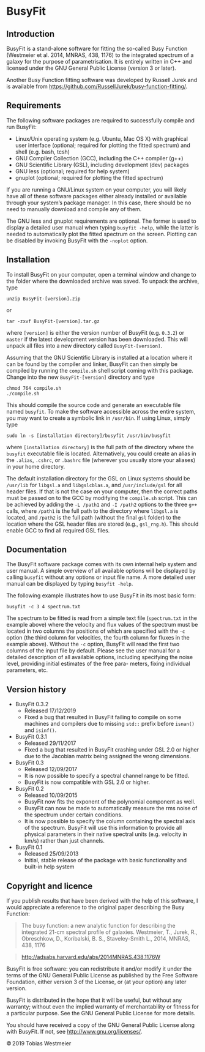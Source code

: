 # BusyFit

## Introduction

BusyFit is a stand-alone software for fitting the so-called Busy Function
(Westmeier et al. 2014, MNRAS, 438, 1176) to the integrated spectrum of a
galaxy for the purpose of parametrisation.  It is entirely written in C++
and licensed under the GNU General Public License (version 3 or later).

Another Busy Function fitting software was developed by Russell Jurek and
is available from https://github.com/RussellJurek/busy-function-fitting/.


## Requirements

The following software packages  are required to successfully compile and
run BusyFit:

* Linux/Unix operating system (e.g. Ubuntu, Mac OS X) with graphical user
  interface (optional; required for plotting the fitted spectrum) and
  shell (e.g. bash, tcsh)
* GNU Compiler Collection (GCC), including the C++ compiler (g++)
* GNU Scientific Library (GSL), including development (dev) packages
* GNU less (optional; required for help system)
* gnuplot (optional; required for plotting the fitted spectrum)

If you are running a GNU/Linux system  on your computer,  you will likely
have all of these software packages either already installed or available
through your system’s package manager.  In this case,  there should be no
need to manually download and compile any of them.

The GNU less and gnuplot requirements are optional. The former is used to
display a detailed  user manual  when typing  `busyfit -help`,  while the
latter is needed to automatically plot the fitted spectrum on the screen.
Plotting can be disabled by invoking BusyFit with the `-noplot` option.


## Installation

To install BusyFit on your computer, open a terminal window and change to
the folder where the downloaded archive was saved. To unpack the archive,
type

    unzip BusyFit-[version].zip

or

    tar -zxvf BusyFit-[version].tar.gz

where `[version]` is either the version number of BusyFit  (e.g. `0.3.2`)
or `master`  if the latest development version has been downloaded.  This
will unpack all files into a new directory called `BusyFit-[version]`.

Assuming that the GNU Scientific Library is installed at a location where
it can be found  by the compiler  and linker,  BusyFit can then simply be
compiled  by  running the  `compile.sh`  shell  script  coming  with this
package. Change into the new `BusyFit-[version]` directory and type

    chmod 764 compile.sh
    ./compile.sh

This should compile the source code and generate an executable file named
`busyfit`.  To make the software accessible across the entire system, you
may want to create a symbolic link in `/usr/bin`.  If using Linux, simply
type

    sudo ln -s [installation directory]/busyfit /usr/bin/busyfit

where `[installation directory]` is the full path  of the directory where
the `busyfit` executable file is located. Alternatively, you could create
an alias in the  `.alias`,  `.cshrc`,  or  `.bashrc`  file  (wherever you
usually store your aliases) in your home directory.

The default installation directory for the GSL on Linux systems should be
`/usr/lib` for `libgsl.a` and `libgslcblas.a`, and `/usr/include/gsl` for
all header files.  If that  is not  the case  on your computer,  then the
correct paths must be passed on to the GCC by modifying the  `compile.sh`
script.  This can be achieved by adding the  `-L /path1`  and `-I /path2`
options to the three `g++` calls,  where `/path1` is the full path to the
directory where  `libgsl.a`  is located,  and  `/path2`  is the full path
(without the final  `gsl`  folder)  to the location  where the GSL header
files are stored (e.g., `gsl_rng.h`).  This should enable GCC to find all
required GSL files.


## Documentation

The BusyFit software package  comes with its own internal help system and
user manual. A simple overview of all available options will be displayed
by calling  `busyfit`  without  any options  or input  file name.  A more
detailed user manual can be displayed by typing `busyfit -help`.

The following  example illustrates  how to use BusyFit  in its most basic
form:

    busyfit -c 3 4 spectrum.txt

The spectrum to be fitted is read from a simple text file (`spectrum.txt`
in the example above)  where the velocity and flux values of the spectrum
must be located in two columns the positions of which  are specified with
the `-c` option  (the third column for velocities,  the fourth column for
fluxes in the example above).  Without the `-c` option, BusyFit will read
the first two columns  of the input file by default.  Please see the user
manual for a  detailed description  of all  available options,  including
specifying the noise level, providing initial estimates of the free para-
meters, fixing individual parameters, etc.


## Version history


* BusyFit 0.3.2
  * Released 17/12/2019
  * Fixed a bug that resulted in BusyFit failing to compile on some
    machines and compilers due to missing `std::` prefix before `isnan()`
    and `isinf()`.
* BusyFit 0.3.1
  * Released 29/11/2017
  * Fixed a bug that resulted in BusyFit crashing under GSL 2.0 or higher
    due to the Jacobian matrix being assigned the wrong dimensions.
* BusyFit 0.3
  * Released 12/09/2017
  * It is now possible to specify a spectral channel range to be fitted.
  * BusyFit is now compatible with GSL 2.0 or higher.
* BusyFit 0.2
  * Released 10/09/2015
  * BusyFit now fits the exponent of the polynomial component as well.
  * BusyFit can now be made to automatically measure the rms noise of the
    spectrum under certain conditions.
  * It is now possible to specify the column containing the spectral axis
    of the spectrum. BusyFit will use this information to provide all
    physical parameters in their native spectral units (e.g. velocity in
    km/s) rather than just channels.
* BusyFit 0.1
  * Released 25/09/2013
  * Initial, stable release of the package with basic functionality and
    built-in help system


## Copyright and licence

If you publish  results  that have been  derived  with  the help  of this
software, I would appreciate a reference to the original paper describing
the Busy Function:

> The busy function: a new analytic function for describing the
> integrated 21-cm spectral profile of galaxies.
> Westmeier, T., Jurek, R., Obreschkow, D., Koribalski, B. S.,
> Staveley-Smith L., 2014, MNRAS, 438, 1176

> http://adsabs.harvard.edu/abs/2014MNRAS.438.1176W

BusyFit is free software:  you can redistribute it and/or modify it under
the terms  of the  GNU General Public License  as published  by the  Free
Software Foundation, either version 3 of the License, or (at your option)
any later version.

BusyFit is distributed  in the hope  that it will be useful,  but without
any warranty;  without even the  implied warranty  of merchantability  or
fitness for a particular purpose.  See the GNU General Public License for
more details.

You should have received a copy  of the GNU General Public License  along
with BusyFit. If not, see http://www.gnu.org/licenses/.

© 2019 Tobias Westmeier
